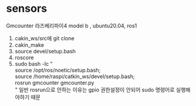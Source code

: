 # sensors

Gmcounter
라즈베리파이4 model b , ubuntu20.04, ros1 

1. cakin_ws/src에 git clone
2. cakin_make
3. source devel/setup.bash
4. roscore 
5. sudo bash -lc "\
  source /opt/ros/noetic/setup.bash; \
  source /home/raspi/catkin_ws/devel/setup.bash; \
  rosrun gmcounter gmcounter.py\
"
일반 rosrun으로 안하는 이유는 gpio 권한설정이 안되어 sudo 명령어로 실행해야하기 때문
